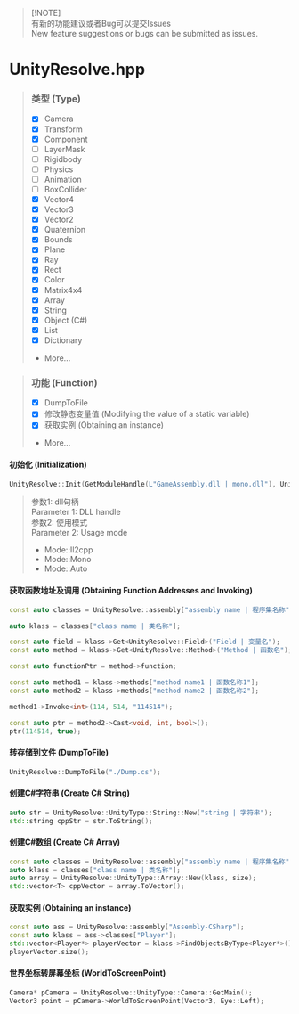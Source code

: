 > [!NOTE]\
> 有新的功能建议或者Bug可以提交Issues \
> New feature suggestions or bugs can be submitted as issues.

# UnityResolve.hpp
> ### 类型 (Type)
> - [X] Camera
> - [X] Transform
> - [X] Component
> - [ ] LayerMask
> - [ ] Rigidbody
> - [ ] Physics
> - [ ] Animation
> - [ ] BoxCollider
> - [X] Vector4
> - [X] Vector3
> - [X] Vector2
> - [X] Quaternion
> - [X] Bounds
> - [X] Plane
> - [X] Ray
> - [X] Rect
> - [X] Color
> - [X] Matrix4x4
> - [X] Array
> - [x] String
> - [x] Object (C#)
> - [X] List
> - [X] Dictionary
> - More...

> ### 功能 (Function)
> - [X] DumpToFile
> - [X] 修改静态变量值 (Modifying the value of a static variable)
> - [X] 获取实例 (Obtaining an instance)
> - More...

#### 初始化 (Initialization)
``` c++
UnityResolve::Init(GetModuleHandle(L"GameAssembly.dll | mono.dll"), UnityResolve::Mode::Auto);
```
> 参数1: dll句柄 \
> Parameter 1: DLL handle \
> 参数2: 使用模式 \
> Parameter 2: Usage mode
> - Mode::Il2cpp
> - Mode::Mono
> - Mode::Auto

#### 获取函数地址及调用 (Obtaining Function Addresses and Invoking)
``` c++
const auto classes = UnityResolve::assembly["assembly name | 程序集名称"]->classes;

auto klass = classes["class name | 类名称"];

const auto field = klass->Get<UnityResolve::Field>("Field | 变量名");
const auto method = klass->Get<UnityResolve::Method>("Method | 函数名");

const auto functionPtr = method->function;

const auto method1 = klass->methods["method name1 | 函数名称1"];
const auto method2 = klass->methods["method name2 | 函数名称2"];

method1->Invoke<int>(114, 514, "114514");

const auto ptr = method2->Cast<void, int, bool>();
ptr(114514, true);
```
#### 转存储到文件 (DumpToFile)
``` C++
UnityResolve::DumpToFile("./Dump.cs");
```
#### 创建C#字符串 (Create C# String)
``` c++
auto str = UnityResolve::UnityType::String::New("string | 字符串");
std::string cppStr = str.ToString();
```
#### 创建C#数组 (Create C# Array)
``` c++
const auto classes = UnityResolve::assembly["assembly name | 程序集名称"]->classes;
auto klass = classes["class name | 类名称"];
auto array = UnityResolve::UnityType::Array::New(klass, size);
std::vector<T> cppVector = array.ToVector();
```
#### 获取实例 (Obtaining an instance)
``` c++
const auto ass = UnityResolve::assembly["Assembly-CSharp"];
const auto klass = ass->classes["Player"];
std::vector<Player*> playerVector = klass->FindObjectsByType<Player*>();
playerVector.size();
```
#### 世界坐标转屏幕坐标 (WorldToScreenPoint)
``` c++
Camera* pCamera = UnityResolve::UnityType::Camera::GetMain();
Vector3 point = pCamera->WorldToScreenPoint(Vector3, Eye::Left);
```
